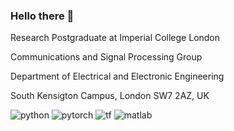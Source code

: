 ### Hello there 👋

Research Postgraduate at Imperial College London

Communications and Signal Processing Group

Department of Electrical and Electronic Engineering

South Kensigton Campus, London SW7 2AZ, UK

![python](https://img.shields.io/badge/Python-FFD43B?style=for-the-badge&logo=python&logoColor=blue) 
![pytorch](https://img.shields.io/badge/PyTorch-EE4C2C?style=for-the-badge&logo=PyTorch&logoColor=white) 
![tf](https://img.shields.io/badge/TensorFlow-FF6F00?style=for-the-badge&logo=TensorFlow&logoColor=white)
![matlab](https://img.shields.io/badge/MATLAB-blue?style=for-the-badge&logo=)

